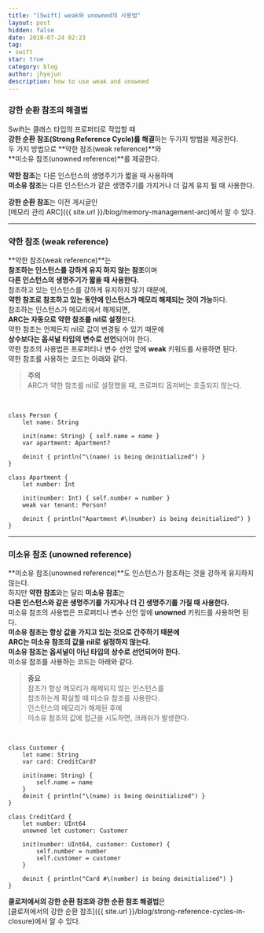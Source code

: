```yaml
---
title: "[Swift] weak와 unowned의 사용법"
layout: post
hidden: false
date: 2018-07-24 02:23
tag:
- swift
star: true
category: blog
author: jhyejun
description: how to use weak and unowned
---
```


### 강한 순환 참조의 해결법
Swift는 클래스 타입의 프로퍼티로 작업할 때<br>
**강한 순환 참조(Strong Reference Cycle)를 해결**하는 두가지 방법을 제공한다.<br>
두 가지 방법으로 **약한 참조(weak reference)**와<br>
**미소유 참조(unowned reference)**를 제공한다.<br>

**약한 참조**는 다른 인스턴스의 생명주기가 짧을 때 사용하며<br>
**미소유 참조**는 다른 인스턴스가 같은 생명주기를 가지거나 더 길게 유지 될 때 사용한다.<br>

**강한 순환 참조**는 이전 게시글인<br>
[메모리 관리 ARC]({{ site.url }}/blog/memory-management-arc)에서 알 수 있다.

---

### 약한 참조 (weak reference)
**약한 참조(weak reference)**는<br>
**참조하는 인스턴스를 강하게 유지 하지 않는 참조**이며<br>
**다른 인스턴스의 생명주기가 짧을 때 사용한다.**<br>
참조하고 있는 인스턴스를 강하게 유지하지 않기 때문에,<br>
**약한 참조로 참조하고 있는 동안에 인스턴스가 메모리 해제되는 것이 가능**하다.<br>
참조하는 인스턴스가 메모리에서 해제되면,<br>
**ARC는 자동으로 약한 참조를 nil로 설정**한다.<br>
약한 참조는 언제든지 nil로 값이 변경될 수 있기 때문에<br>
**상수보다는 옵셔널 타입의 변수로 선언**되어야 한다.<br>
약한 참조의 사용법은 프로퍼티나 변수 선언 앞에 **weak** 키워드를 사용하면 된다.<br>
약한 참조를 사용하는 코드는 아래와 같다.<br>

> **주의**<br>
 ARC가 약한 참조를 nil로 설정했을 때, 프로퍼티 옵저버는 호출되지 않는다.<br>
 
<br>

```
class Person {
	let name: String

	init(name: String) { self.name = name }
	var apartment: Apartment?

	deinit { println("\(name) is being deinitialized") }
}
 
class Apartment {
	let number: Int

	init(number: Int) { self.number = number }
	weak var tenant: Person?

	deinit { println("Apartment #\(number) is being deinitialized") }
}
```

---

### 미소유 참조 (unowned reference)
**미소유 참조(unowned reference)**도 인스턴스가 참조하는 것을 강하게 유지하지 않는다.<br>
하지만 **약한 참조**와는 달리 **미소유 참조**는<br>
**다른 인스턴스와 같은 생명주기를 가지거나 더 긴 생명주기를 가질 때 사용한다.**<br>
미소유 참조의 사용법은 프로퍼티나 변수 선언 앞에 **unowned** 키워드를 사용하면 된다.<br>
**미소유 참조는 항상 값을 가지고 있는 것으로 간주하기 때문에**<br>
**ARC는 미소유 참조의 값을 nil로 설정하지 않는다.**<br>
**미소유 참조는 옵셔널이 아닌 타입의 상수로 선언되어야 한다.**<br>
미소유 참조를 사용하는 코드는 아래와 같다.

> **중요**<br>
 참조가 항상 메모리가 해제되지 않는 인스턴스를<br>
 참조하는게 확실할 때 미소유 참조를 사용한다.<br>
 인스턴스의 메모리가 해제된 후에<br>
 미소유 참조의 값에 접근을 시도하면, 크래쉬가 발생한다.<br>

<br>

```
class Customer {
	let name: String
	var card: CreditCard?

	init(name: String) {
		self.name = name
	}
	deinit { println("\(name) is being deinitialized") }
}
 
class CreditCard {
	let number: UInt64
	unowned let customer: Customer

	init(number: UInt64, customer: Customer) {
		self.number = number
		self.customer = customer
	}
	
	deinit { println("Card #\(number) is being deinitialized") }
}
```

**클로저에서의 강한 순환 참조와 강한 순환 참조 해결법**은<br>
[클로저에서의 강한 순환 참조]({{ site.url }}/blog/strong-reference-cycles-in-closure)에서 알 수 있다.
